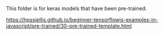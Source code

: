 This folder is for keras models that have been pre-trained.

https://hpssjellis.github.io/beginner-tensorflowjs-examples-in-javascript/pre-trained/30-pre-trained-template.html
